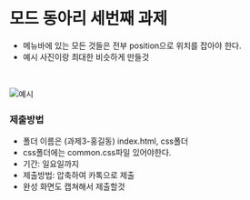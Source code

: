 # 모드 동아리 세번째 과제
- 메뉴바에 있는 모든 것들은 전부 position으로 위치를 잡아야 한다.
- 예시 사진이랑 최대한 비슷하게 만들것

<br>

![예시](https://user-images.githubusercontent.com/71883310/180115150-47a0ad62-d17d-478e-adf0-019026edaf8c.jpg)


### 제출방법
- 폴더 이름은 (과제3-홍길동) index.html, css폴더 
- css폴더에는 common.css파일 있어야한다.
- 기간: 일요일까지
- 제출방법: 압축하여 카톡으로 제출 
- 완성 화면도 캡쳐해서 제출할것

